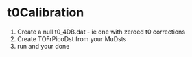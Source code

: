 t0Calibration
============

1. Create a null t0_4DB.dat - ie one with zeroed t0 corrections
2. Create TOFrPicoDst from your MuDsts
3. run and your done
